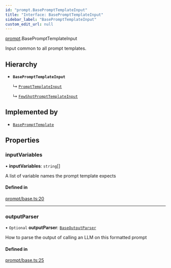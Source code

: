 ```yaml
---
id: "prompt.BasePromptTemplateInput"
title: "Interface: BasePromptTemplateInput"
sidebar_label: "BasePromptTemplateInput"
custom_edit_url: null
---
```


[prompt](../modules/prompt.md).BasePromptTemplateInput

Input common to all prompt templates.

## Hierarchy

- **`BasePromptTemplateInput`**

  ↳ [`PromptTemplateInput`](prompt.PromptTemplateInput.md)

  ↳ [`FewShotPromptTemplateInput`](prompt.FewShotPromptTemplateInput.md)

## Implemented by

- [`BasePromptTemplate`](../classes/.BasePromptTemplate)

## Properties

### inputVariables

• **inputVariables**: `string`[]

A list of variable names the prompt template expects

#### Defined in

[prompt/base.ts:20](https://github.com/hwchase17/langchainjs/blob/46f8b74/langchain/prompt/base.ts#L20)

___

### outputParser

• `Optional` **outputParser**: [`BaseOutputParser`](../classes/.internal.BaseOutputParser)

How to parse the output of calling an LLM on this formatted prompt

#### Defined in

[prompt/base.ts:25](https://github.com/hwchase17/langchainjs/blob/46f8b74/langchain/prompt/base.ts#L25)
